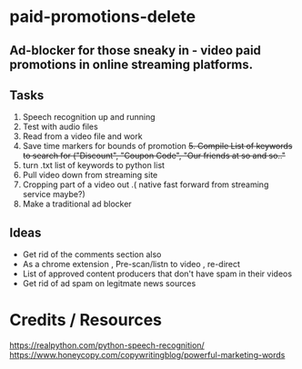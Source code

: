 # paid-promotions-delete

## Ad-blocker for those sneaky in - video  paid promotions in online streaming platforms.






## Tasks
1. Speech recognition up and running 
2. Test with audio files
3. Read from a video file and work 
4. Save time markers for bounds of promotion 
<del>5. Compile List of keywords to search for ("Discount", "Coupon Code", "Our friends at so and so.."</del>
6. turn .txt list of keywords to python list 
7. Pull video down from streaming site 
8. Cropping part of a video out .( native fast forward from streaming service maybe?)
9. Make a traditional ad blocker 




## Ideas
- Get rid of the comments section also
- As a chrome extension , Pre-scan/listn to  video , re-direct 
- List of approved content producers that don't have spam in their videos 
- Get rid of ad spam on legitmate news sources 

# Credits / Resources 
https://realpython.com/python-speech-recognition/
https://www.honeycopy.com/copywritingblog/powerful-marketing-words

